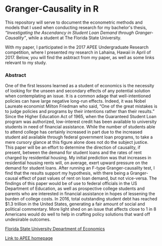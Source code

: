 # Granger-Causality in R

This repository will serve to document the econometric methods and models that I used when conducting research for my bachelor's thesis, *“Investigating the Ascendancy in Student Loan Demand through Granger-Causality”*, while a student at The Florida State University.

With my paper, I participated in the 2017 APEE Undergraduate Research competition, where I presented my research in Lahaina, Hawaii in April of 2017. Below, you will find the asbtract from my paper, as well as some links relevant to my study.



### Abstract
One of the first lessons learned as a student of economics is the necessity of looking for the unseen and secondary effects of any potential solution when contemplating an issue. It is a common adage that well-intentioned policies can have large negative long-run effects. Indeed, it was Nobel Laureate economist Milton Friedman who said, “One of the great mistakes is to judge policies and programs by their intentions rather than their results.” Since the Higher Education Act of 1965, when the Guaranteed Student Loan program was authorized, low-interest credit has been available to university students in need of financial assistance. While the number of students able to attend college has certainly increased in part due to the increased student aid available through federal government loan programs, to take a mere cursory glance at this figure alone does not do the subject justice. This paper will be an effort to determine the direction of causality, if present, between the demand for student loans and the rates of rent charged by residential housing. My initial prediction was that increases in residential housing rents will, on average, exert upward pressure on the demand for student loans. After running an F-type Granger-causality test, I find that the results support my hypothesis, with there being a Granger-causal effect of past values of rent on loan demand, but not vice-versa. The findings of this paper would be of use to federal officials in the US Department of Education, as well as prospective college students and parents who are interested in financial assistance in hopes of lessening the burden of college costs. In 2016, total outstanding student debt has reached $1.3 trillion in the United States, generating a fair amount of social and political commentary. More light shed on an issue that affects close to 1 in 8 Americans would do well to help in crafting policy solutions that ward off undesirable outcomes.


[Florida State University Department of Economics](https://coss.fsu.edu/economics/)

[Link to APEE homepage](https://www.apee.org/)

